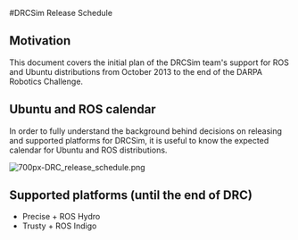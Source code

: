 #DRCSim Release Schedule

## Motivation
This document covers the initial plan of the DRCSim team's support for ROS and Ubuntu distributions from October 2013 to the end of the DARPA Robotics Challenge.

## Ubuntu and ROS calendar 
In order to fully understand the background behind decisions on releasing and supported platforms for DRCSim, it is useful to know the expected calendar for Ubuntu and ROS distributions. 

![700px-DRC_release_schedule.png](https://bitbucket.org/repo/bae8oa/images/2333060937-700px-DRC_release_schedule.png)

## Supported platforms (until the end of DRC)

* Precise + ROS Hydro
* Trusty + ROS Indigo

